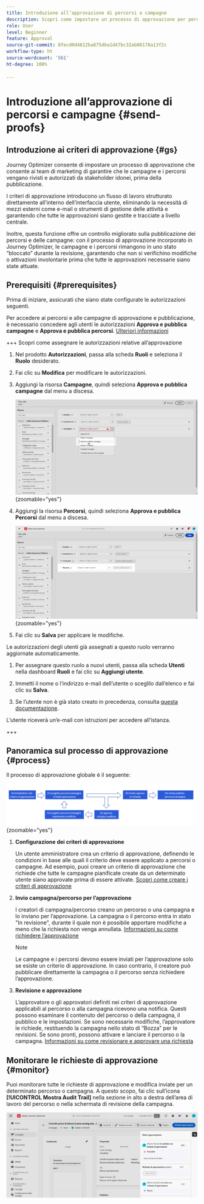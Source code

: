 ```yaml
---
title: Introduzione all’approvazione di percorsi e campagne
description: Scopri come impostare un processo di approvazione per percorsi e campagne.
role: User
level: Beginner
feature: Approval
source-git-commit: 8fecd0d4812ba875dba1d47bc32ab08178a13f2c
workflow-type: ht
source-wordcount: '561'
ht-degree: 100%

---
```



# Introduzione all’approvazione di percorsi e campagne {#send-proofs}

## Introduzione ai criteri di approvazione {#gs}

Journey Optimizer consente di impostare un processo di approvazione che consente ai team di marketing di garantire che le campagne e i percorsi vengano rivisti e autorizzati da stakeholder idonei, prima della pubblicazione.

I criteri di approvazione introducono un flusso di lavoro strutturato direttamente all’interno dell’interfaccia utente, eliminando la necessità di mezzi esterni come e-mail o strumenti di gestione delle attività e garantendo che tutte le approvazioni siano gestite e tracciate a livello centrale.

Inoltre, questa funzione offre un controllo migliorato sulla pubblicazione dei percorsi e delle campagne: con il processo di approvazione incorporato in Journey Optimizer, le campagne e i percorsi rimangono in uno stato “bloccato” durante la revisione, garantendo che non si verifichino modifiche o attivazioni involontarie prima che tutte le approvazioni necessarie siano state attuate.

## Prerequisiti {#prerequisites}

Prima di iniziare, assicurati che siano state configurate le autorizzazioni seguenti.

Per accedere ai percorsi e alle campagne di approvazione e pubblicazione, è necessario concedere agli utenti le autorizzazioni **Approva e pubblica campagne** e **Approva e pubblica percorsi**. [Ulteriori informazioni](../administration/permissions.md)

+++  Scopri come assegnare le autorizzazioni relative all’approvazione

1. Nel prodotto **Autorizzazioni**, passa alla scheda **Ruoli** e seleziona il **Ruolo** desiderato.

1. Fai clic su **Modifica** per modificare le autorizzazioni.

1. Aggiungi la risorsa **Campagne**, quindi seleziona **Approva e pubblica campagne** dal menu a discesa.

   ![](assets/permissions_approval.png){zoomable="yes"}

1. Aggiungi la risorsa **Percorsi**, quindi seleziona **Approva e pubblica Percorsi** dal menu a discesa.

   ![](assets/permissions_approval_2.png){zoomable="yes"}

1. Fai clic su **Salva** per applicare le modifiche.

Le autorizzazioni degli utenti già assegnati a questo ruolo verranno aggiornate automaticamente.

1. Per assegnare questo ruolo a nuovi utenti, passa alla scheda **Utenti** nella dashboard **Ruoli** e fai clic su **Aggiungi utente**.

1. Immetti il nome o l’indirizzo e-mail dell’utente o sceglilo dall’elenco e fai clic su **Salva**.

1. Se l’utente non è già stato creato in precedenza, consulta [questa documentazione](https://experienceleague.adobe.com/it/docs/experience-platform/access-control/abac/permissions-ui/users).

L’utente riceverà un’e-mail con istruzioni per accedere all’istanza.

+++

## Panoramica sul processo di approvazione {#process}

Il processo di approvazione globale è il seguente:

![](assets/approval-process.png){zoomable="yes"}

1. **Configurazione dei criteri di approvazione**

   Un utente amministratore crea un criterio di approvazione, definendo le condizioni in base alle quali il criterio deve essere applicato a percorsi o campagne. Ad esempio, puoi creare un criterio di approvazione che richiede che tutte le campagne pianificate create da un determinato utente siano approvate prima di essere attivate. [Scopri come creare i criteri di approvazione](approval-policies.md)

1. **Invio campagna/percorso per l’approvazione**

   I creatori di campagna/percorso creano un percorso o una campagna e lo inviano per l’approvazione. La campagna o il percorso entra in stato &quot;In revisione&quot;, durante il quale non è possibile apportare modifiche a meno che la richiesta non venga annullata. [Informazioni su come richiedere l’approvazione](request-approval.md)

   >[!NOTE]
   >
   >Le campagne e i percorsi devono essere inviati per l’approvazione solo se esiste un criterio di approvazione. In caso contrario, il creatore può pubblicare direttamente la campagna o il percorso senza richiedere l’approvazione.

1. **Revisione e approvazione**

   L’approvatore o gli approvatori definiti nei criteri di approvazione applicabili al percorso o alla campagna ricevono una notifica. Questi possono esaminare il contenuto del percorso o della campagna, il pubblico e le impostazioni. Se sono necessarie modifiche, l’approvatore le richiede, restituendo la campagna nello stato di “Bozza” per le revisioni. Se sono pronti, possono attivare e lanciare il percorso o la campagna. [Informazioni su come revisionare e approvare una richiesta](review-approve-request.md)

## Monitorare le richieste di approvazione {#monitor}

Puoi monitorare tutte le richieste di approvazione e modifica inviate per un determinato percorso o campagna. A questo scopo, fai clic sull’icona **[!UICONTROL Mostra Audit Trail]** nella sezione in alto a destra dell’area di lavoro del percorso o nella schermata di revisione della campagna.

![](assets/monitor-requests.png)
